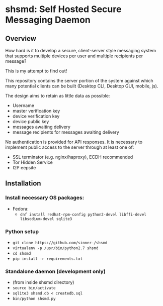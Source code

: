 # shsmd: Self Hosted Secure Messaging Daemon

## Overview

How hard is it to develop a secure, client-server style messaging system that supports multiple devices per user and multiple recipients per message?

This is my attempt to find out! 

This repository contains the server portion of the system against which many potential clients can be built (Desktop CLI, Desktop GUI, mobile, js). 

The design aims to retain as little data as possible:
  * Username
  * master verification key
  * device verification key
  * device public key
  * messages awaiting delivery
  * message recipients for messages awaiting delivery

No authentication is provided for API responses.
It is necessary to implement public access to the server through at least one of:
  * SSL terminator (e.g. nginx/haproxy), ECDH recommended
  * Tor Hidden Service
  * I2P eepsite

## Installation

### Install necessary OS packages:
  * Fedora:
    * `dnf install redhat-rpm-config python2-devel libffi-devel libsodium-devel sqlite3`
  
### Python setup
  * `git clone https://github.com/sinner-/shsmd`
  * `virtualenv -p /usr/bin/python2.7 shsmd`
  * `cd shsmd`
  * `pip install -r requirements.txt`

### Standalone daemon (development only)
  * (from inside shsmd directory)
  * `source bin/activate`
  * `sqlite3 shsmd.db < createdb.sql` 
  * `bin/python shsmd.py`
